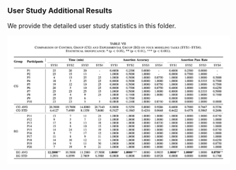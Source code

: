 ### User Study Additional Results

We provide the detailed user study statistics in this folder.

![User Study Results](User_study.png)